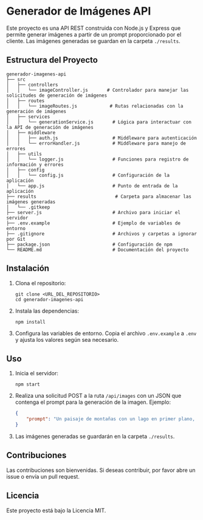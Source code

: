 # Generador de Imágenes API

Este proyecto es una API REST construida con Node.js y Express que permite generar imágenes a partir de un prompt proporcionado por el cliente. Las imágenes generadas se guardan en la carpeta `./results`.

## Estructura del Proyecto

```
generador-imagenes-api
├── src
│   ├── controllers
│   │   └── imageController.js       # Controlador para manejar las solicitudes de generación de imágenes
│   ├── routes
│   │   └── imageRoutes.js            # Rutas relacionadas con la generación de imágenes
│   ├── services
│   │   └── generationService.js       # Lógica para interactuar con la API de generación de imágenes
│   ├── middleware
│   │   ├── auth.js                    # Middleware para autenticación
│   │   └── errorHandler.js            # Middleware para manejo de errores
│   ├── utils
│   │   └── logger.js                  # Funciones para registro de información y errores
│   ├── config
│   │   └── config.js                  # Configuración de la aplicación
│   └── app.js                         # Punto de entrada de la aplicación
├── results                             # Carpeta para almacenar las imágenes generadas
│   └── .gitkeep
├── server.js                          # Archivo para iniciar el servidor
├── .env.example                       # Ejemplo de variables de entorno
├── .gitignore                         # Archivos y carpetas a ignorar por Git
├── package.json                       # Configuración de npm
└── README.md                          # Documentación del proyecto
```

## Instalación

1. Clona el repositorio:
   ```
   git clone <URL_DEL_REPOSITORIO>
   cd generador-imagenes-api
   ```

2. Instala las dependencias:
   ```
   npm install
   ```

3. Configura las variables de entorno. Copia el archivo `.env.example` a `.env` y ajusta los valores según sea necesario.

## Uso

1. Inicia el servidor:
   ```
   npm start
   ```

2. Realiza una solicitud POST a la ruta `/api/images` con un JSON que contenga el prompt para la generación de la imagen. Ejemplo:
   ```json
   {
       "prompt": "Un paisaje de montañas con un lago en primer plano, estilo acuarela"
   }
   ```

3. Las imágenes generadas se guardarán en la carpeta `./results`.

## Contribuciones

Las contribuciones son bienvenidas. Si deseas contribuir, por favor abre un issue o envía un pull request.

## Licencia

Este proyecto está bajo la Licencia MIT.